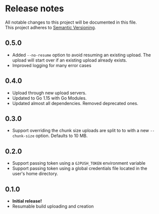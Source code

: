 # Release notes
All notable changes to this project will be documented in this file.  
This project adheres to [Semantic Versioning](http://semver.org/).

## 0.5.0
- Added `--no-resume` option to avoid resuming an existing upload. The upload will start over if an existing upload already exists.
- Improved logging for many error cases

## 0.4.0
- Upload through new upload servers.
- Updated to Go 1.15 with Go Modules.
- Updated almost all dependencies. Removed deprecated ones.

## 0.3.0
- Support overriding the chunk size uploads are split to to with a new `--chunk-size` option. Defaults to 10 MB.

## 0.2.0
- Support passing token using a `GJPUSH_TOKEN` environment variable
- Support passing token using a global credentials file located in the user's home directory.

## 0.1.0
- **Initial release!**
- Resumable build uploading and creation